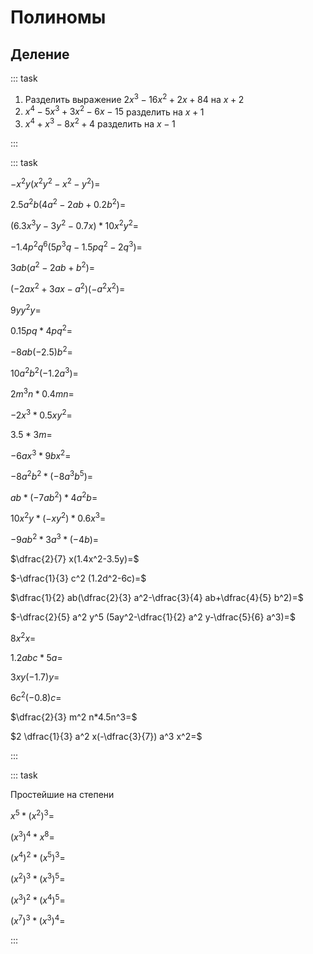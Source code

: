 # Полиномы

## Деление

::: task

1. Разделить выражение $2x^{3} - 16x^{2} + 2x + 84$ на $x + 2$
2. $x^{4} - 5x^{3} + 3x^{2} - 6x - 15$ разделить на $x + 1$
3. $x^{4} + x^{3} - 8x^{2} + 4$ разделить на $x - 1$

:::

::: task

$-x^2 y(x^2 y^2-x^2-y^2)=$

$2.5a^2 b(4a^2-2ab+0.2b^2)=$

$(6.3x^3 y-3y^2-0.7x)*10x^2 y^2=$

$-1.4p^2 q^6 (5p^3 q-1.5pq^2-2q^3)=$

$3ab(a^2-2ab+b^2)=$

$(-2ax^2+3ax-a^2)(-a^2 x^2)=$

$9yy^2 y=$

$0.15pq*4pq^2=$

$-8ab(-2.5) b^2=$

$10a^2 b^2 (-1.2a^3)=$

$2m^3 n*0.4mn=$

$-2x^3*0.5xy^2=$

$3.5*3m=$

$-6ax^3*9bx^2=$

$-8a^2 b^2*(-8a^3 b^5)=$

$ab*(-7ab^2)*4a^2 b=$

$10x^2 y*(-xy^2)*0.6x^3=$

$-9ab^2*3a^3*(-4b)=$

$\dfrac{2}{7} x(1.4x^2-3.5y)=$

$-\dfrac{1}{3} c^2 (1.2d^2-6c)=$

$\dfrac{1}{2} ab(\dfrac{2}{3} a^2-\dfrac{3}{4} ab+\dfrac{4}{5} b^2)=$

$-\dfrac{2}{5} a^2 y^5 (5ay^2-\dfrac{1}{2} a^2 y-\dfrac{5}{6} a^3)=$

$8x^2 x=$

$1.2abc*5a=$

$3xy(-1.7)y=$

$6c^2 (-0.8)c=$

$\dfrac{2}{3} m^2 n*4.5n^3=$

$2 \dfrac{1}{3} a^2 x(-\dfrac{3}{7}) a^3 x^2=$

:::

::: task

Простейшие на степени

$x^5*(x^2)^3=$

$(x^3)^4* x^8=$

$(x^4)^2*(x^5)^3=$

$(x^2)^3*(x^3)^5=$

$(x^3)^2*(x^4)^5=$

$(x^7)^3*(x^3)^4=$

:::
